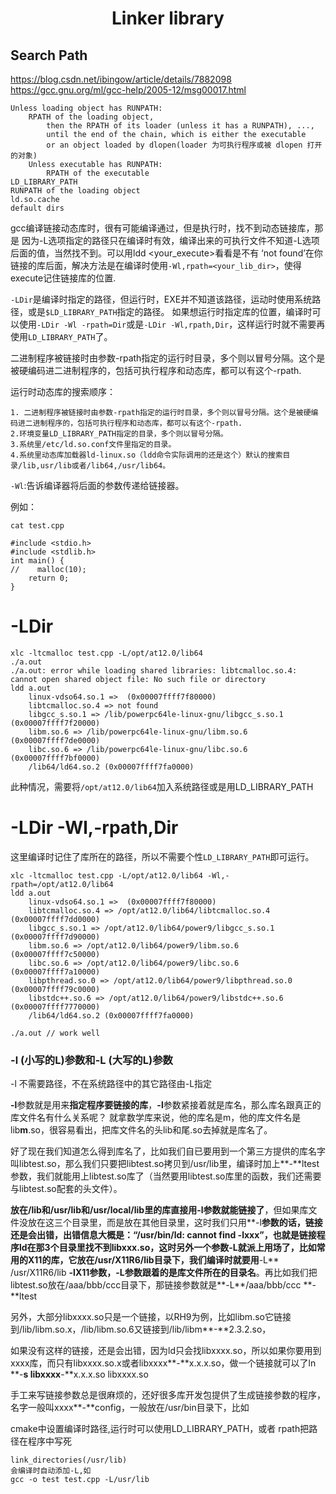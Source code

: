 <h1 align="center">Linker library</h1>


## Search Path

https://blog.csdn.net/ibingow/article/details/7882098
https://gcc.gnu.org/ml/gcc-help/2005-12/msg00017.html
```
Unless loading object has RUNPATH:
    RPATH of the loading object,
        then the RPATH of its loader (unless it has a RUNPATH), ...,
        until the end of the chain, which is either the executable
        or an object loaded by dlopen(loader 为可执行程序或被 dlopen 打开的对象)
    Unless executable has RUNPATH:
        RPATH of the executable
LD_LIBRARY_PATH
RUNPATH of the loading object
ld.so.cache
default dirs
```

gcc编译链接动态库时，很有可能编译通过，但是执行时，找不到动态链接库，那是
因为-L选项指定的路径只在编译时有效，编译出来的可执行文件不知道-L选项后面的值，当然找不到。可以用ldd <your_execute>看看是不有 ‘not found’在你链接的库后面，解决方法是在编译时使用`-Wl,rpath=<your_lib_dir>`，使得execute记住链接库的位置.

`-LDir`是编译时指定的路径，但运行时，EXE并不知道该路径，运动时使用系统路径，或是`$LD_LIBRARY_PATH`指定的路径。
如果想运行时指定库的位置，编译时可以使用`-LDir -Wl -rpath=Dir`或是`-LDir -Wl,rpath,Dir`，这样运行时就不需要再使用`LD_LIBRARY_PATH`了。

二进制程序被链接时由参数-rpath指定的运行时目录，多个则以冒号分隔。这个是被硬编码进二进制程序的，包括可执行程序和动态库，都可以有这个-rpath.





运行时动态库的搜索顺序：

```
1. 二进制程序被链接时由参数-rpath指定的运行时目录，多个则以冒号分隔。这个是被硬编码进二进制程序的，包括可执行程序和动态库，都可以有这个-rpath.
2.环境变量LD_LIBRARY_PATH指定的目录，多个则以冒号分隔。
3.系统里/etc/ld.so.conf文件里指定的目录。
4.系统里动态库加载器ld-linux.so（ldd命令实际调用的还是这个）默认的搜索目录/lib,usr/lib或者/lib64,/usr/lib64。
```





`-Wl`:告诉编译器将后面的参数传递给链接器。

例如：
```
cat test.cpp

#include <stdio.h>
#include <stdlib.h>
int main() {
//    malloc(10);
    return 0;
}
```

#  -LDir

```
xlc -ltcmalloc test.cpp -L/opt/at12.0/lib64
./a.out
./a.out: error while loading shared libraries: libtcmalloc.so.4: cannot open shared object file: No such file or directory
ldd a.out
	linux-vdso64.so.1 =>  (0x00007ffff7f80000)
	libtcmalloc.so.4 => not found
	libgcc_s.so.1 => /lib/powerpc64le-linux-gnu/libgcc_s.so.1 (0x00007ffff7f20000)
	libm.so.6 => /lib/powerpc64le-linux-gnu/libm.so.6 (0x00007ffff7de0000)
	libc.so.6 => /lib/powerpc64le-linux-gnu/libc.so.6 (0x00007ffff7bf0000)
	/lib64/ld64.so.2 (0x00007ffff7fa0000)
```
此种情况，需要将`/opt/at12.0/lib64`加入系统路径或是用LD_LIBRARY_PATH



# -LDir -Wl,-rpath,Dir

这里编译时记住了库所在的路径，所以不需要个性`LD_LIBRARY_PATH`即可运行。

```
xlc -ltcmalloc test.cpp -L/opt/at12.0/lib64 -Wl,-rpath=/opt/at12.0/lib64
ldd a.out
	linux-vdso64.so.1 =>  (0x00007ffff7f80000)
	libtcmalloc.so.4 => /opt/at12.0/lib64/libtcmalloc.so.4 (0x00007ffff7dd0000)
	libgcc_s.so.1 => /opt/at12.0/lib64/power9/libgcc_s.so.1 (0x00007ffff7d90000)
	libm.so.6 => /opt/at12.0/lib64/power9/libm.so.6 (0x00007ffff7c50000)
	libc.so.6 => /opt/at12.0/lib64/power9/libc.so.6 (0x00007ffff7a10000)
	libpthread.so.0 => /opt/at12.0/lib64/power9/libpthread.so.0 (0x00007ffff79c0000)
	libstdc++.so.6 => /opt/at12.0/lib64/power9/libstdc++.so.6 (0x00007ffff7770000)
	/lib64/ld64.so.2 (0x00007ffff7fa0000)

./a.out // work well
```









### -l (小写的L)**参数和**-L (大写的L)参数

-l 不需要路径，不在系统路径中的其它路径由-L指定

**-l**参数就是用来**指定程序要链接的库**，**-l**参数紧接着就是库名，那么库名跟真正的库文件名有什么关系呢？
就拿数学库来说，他的库名是m，他的库文件名是lib**m**.so，很容易看出，把库文件名的头lib和尾.so去掉就是库名了。

好了现在我们知道怎么得到库名了，比如我们自已要用到一个第三方提供的库名字叫libtest.so，那么我们只要把libtest.so拷贝到/usr/lib里，编译时加上**-**ltest参数，我们就能用上libtest.so库了（当然要用libtest.so库里的函数，我们还需要与libtest.so配套的头文件）。

**放在/lib和/usr/lib和/usr/local/lib里的库直接用-l参数就能链接了**，但如果库文件没放在这三个目录里，而是放在其他目录里，这时我们只用**-l**参数的话，链接还是会出错，出错信息大概是：“/usr/bin/ld: cannot find **-**lxxx”，也就是链接程序ld在那3个目录里找不到libxxx.so，这时**另外一个参数-L就派上用场了**，比如常用的X11的库，它放在/usr/X11R6/lib目录下，我们编译时就要用**-L** /usr/X11R6/lib **-**lX11参数，**-L参数跟着的是库文件所在的目录名**。再比如我们把libtest.so放在/aaa/bbb/ccc目录下，那链接参数就是**-L**/aaa/bbb/ccc **-**ltest

另外，大部分libxxxx.so只是一个链接，以RH9为例，比如libm.so它链接到/lib/libm.so.x，/lib/libm.so.6又链接到/lib/libm**-**2.3.2.so，

如果没有这样的链接，还是会出错，因为ld只会找libxxxx.so，所以如果你要用到xxxx库，而只有libxxxx.so.x或者libxxxx**-**x.x.x.so，做一个链接就可以了ln **-**s libxxxx**-**x.x.x.so libxxxx.so

手工来写链接参数总是很麻烦的，还好很多库开发包提供了生成链接参数的程序，名字一般叫xxxx**-**config，一般放在/usr/bin目录下，比如





cmake中设置编译时路径,运行时可以使用LD_LIBRARY_PATH，或者 rpath把路径在程序中写死

```
link_directories(/usr/lib)
会编译时自动添加-L,如
gcc -o test test.cpp -L/usr/lib
```

